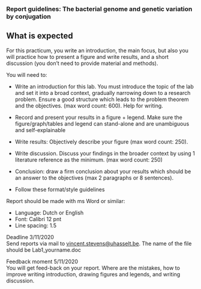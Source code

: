 ### Report guidelines: The bacterial genome and genetic variation by conjugation

## What is expected
For this practicum, you write an introduction, the main focus, but also you will practice how to present a figure and write results, and a short discussion (you don’t need to provide material and methods).

You will need to:  
- Write an introduction for this lab. You must introduce the topic of the lab and set it into a broad context, gradually narrowing down to a research problem. Ensure a good structure which leads to the problem theorem and the objectives. (max word count: 600). Help for writing.  

- Record and present your results in a figure + legend. Make sure the figure/graph/tables and legend can stand-alone and are unambiguous and self-explainable  

-	Write results: Objectively describe your figure (max word count: 250).  

-	Write discussion. Discuss your findings in the broader context by using 1 literature reference as the minimum. (max word count: 250)  

-	Conclusion: draw a firm conclusion about your results which should be an answer to the objectives (max 2 paragraphs or 8 sentences).  

-	Follow these format/style guidelines  

Report should be made with ms Word or similar:  
-	Language: Dutch or English  
-	Font: Calibri 12 pnt  
-	Line spacing: 1.5  

Deadline 3/11/2020  
Send reports via mail to vincent.stevens@uhasselt.be. The name of the file should be Lab1_yourname.doc  

Feedback moment 5/11/2020  
You will get feed-back on your report. Where are the mistakes, how to improve writing introduction, drawing figures and legends, and writing discussion.
